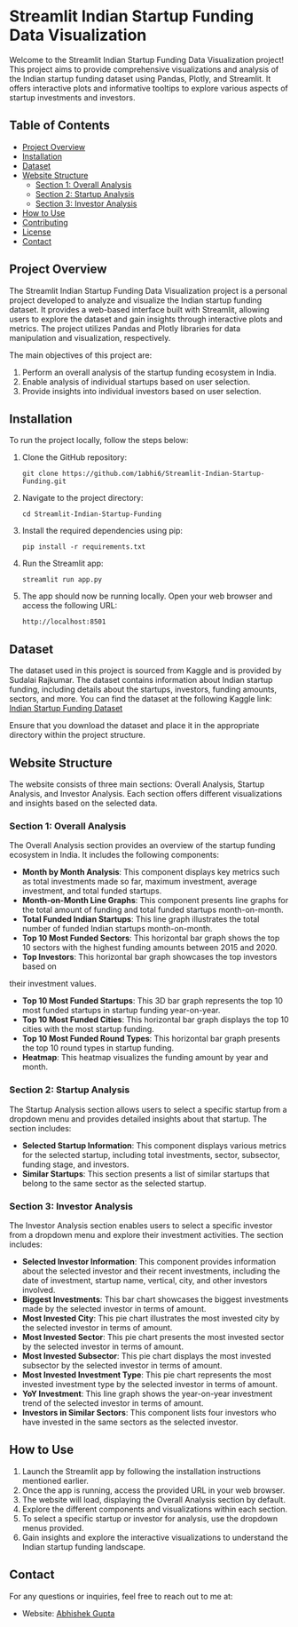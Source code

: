 # Streamlit Indian Startup Funding Data Visualization

Welcome to the Streamlit Indian Startup Funding Data Visualization project! This project aims to provide comprehensive visualizations and analysis of the Indian startup funding dataset using Pandas, Plotly, and Streamlit. It offers interactive plots and informative tooltips to explore various aspects of startup investments and investors.

## Table of Contents

- [Project Overview](#project-overview)
- [Installation](#installation)
- [Dataset](#dataset)
- [Website Structure](#website-structure)
    - [Section 1: Overall Analysis](#section-1-overall-analysis)
    - [Section 2: Startup Analysis](#section-2-startup-analysis)
    - [Section 3: Investor Analysis](#section-3-investor-analysis)
- [How to Use](#how-to-use)
- [Contributing](#contributing)
- [License](#license)
- [Contact](#contact)

## Project Overview

The Streamlit Indian Startup Funding Data Visualization project is a personal project developed to analyze and visualize the Indian startup funding dataset. It provides a web-based interface built with Streamlit, allowing users to explore the dataset and gain insights through interactive plots and metrics. The project utilizes Pandas and Plotly libraries for data manipulation and visualization, respectively.

The main objectives of this project are:

1. Perform an overall analysis of the startup funding ecosystem in India.
2. Enable analysis of individual startups based on user selection.
3. Provide insights into individual investors based on user selection.

## Installation

To run the project locally, follow the steps below:

1. Clone the GitHub repository:

   ```
   git clone https://github.com/1abhi6/Streamlit-Indian-Startup-Funding.git
   ```

2. Navigate to the project directory:

   ```
   cd Streamlit-Indian-Startup-Funding
   ```

3. Install the required dependencies using pip:

   ```
   pip install -r requirements.txt
   ```

4. Run the Streamlit app:

   ```
   streamlit run app.py
   ```

5. The app should now be running locally. Open your web browser and access the following URL:

   ```
   http://localhost:8501
   ```

## Dataset

The dataset used in this project is sourced from Kaggle and is provided by Sudalai Rajkumar. The dataset contains information about Indian startup funding, including details about the startups, investors, funding amounts, sectors, and more. You can find the dataset at the following Kaggle link: [Indian Startup Funding Dataset](https://www.kaggle.com/datasets/sudalairajkumar/indian-startup-funding)

Ensure that you download the dataset and place it in the appropriate directory within the project structure.

## Website Structure

The website consists of three main sections: Overall Analysis, Startup Analysis, and Investor Analysis. Each section offers different visualizations and insights based on the selected data.

### Section 1: Overall Analysis

The Overall Analysis section provides an overview of the startup funding ecosystem in India. It includes the following components:

- **Month by Month Analysis**: This component displays key metrics such as total investments made so far, maximum investment, average investment, and total funded startups.
- **Month-on-Month Line Graphs**: This component presents line graphs for the total amount of funding and total funded startups month-on-month.
- **Total Funded Indian Startups**: This line graph illustrates the total number of funded Indian startups month-on-month.
- **Top 10 Most Funded Sectors**: This horizontal bar graph shows the top 10 sectors with the highest funding amounts between 2015 and 2020.
- **Top Investors**: This horizontal bar graph showcases the top investors based on

 their investment values.
- **Top 10 Most Funded Startups**: This 3D bar graph represents the top 10 most funded startups in startup funding year-on-year.
- **Top 10 Most Funded Cities**: This horizontal bar graph displays the top 10 cities with the most startup funding.
- **Top 10 Most Funded Round Types**: This horizontal bar graph presents the top 10 round types in startup funding.
- **Heatmap**: This heatmap visualizes the funding amount by year and month.

### Section 2: Startup Analysis

The Startup Analysis section allows users to select a specific startup from a dropdown menu and provides detailed insights about that startup. The section includes:

- **Selected Startup Information**: This component displays various metrics for the selected startup, including total investments, sector, subsector, funding stage, and investors.
- **Similar Startups**: This section presents a list of similar startups that belong to the same sector as the selected startup.

### Section 3: Investor Analysis

The Investor Analysis section enables users to select a specific investor from a dropdown menu and explore their investment activities. The section includes:

- **Selected Investor Information**: This component provides information about the selected investor and their recent investments, including the date of investment, startup name, vertical, city, and other investors involved.
- **Biggest Investments**: This bar chart showcases the biggest investments made by the selected investor in terms of amount.
- **Most Invested City**: This pie chart illustrates the most invested city by the selected investor in terms of amount.
- **Most Invested Sector**: This pie chart presents the most invested sector by the selected investor in terms of amount.
- **Most Invested Subsector**: This pie chart displays the most invested subsector by the selected investor in terms of amount.
- **Most Invested Investment Type**: This pie chart represents the most invested investment type by the selected investor in terms of amount.
- **YoY Investment**: This line graph shows the year-on-year investment trend of the selected investor in terms of amount.
- **Investors in Similar Sectors**: This component lists four investors who have invested in the same sectors as the selected investor.

## How to Use

1. Launch the Streamlit app by following the installation instructions mentioned earlier.
2. Once the app is running, access the provided URL in your web browser.
3. The website will load, displaying the Overall Analysis section by default.
4. Explore the different components and visualizations within each section.
5. To select a specific startup or investor for analysis, use the dropdown menus provided.
6. Gain insights and explore the interactive visualizations to understand the Indian startup funding landscape.

## Contact

For any questions or inquiries, feel free to reach out to me at:

- Website: [Abhishek Gupta](https://www.abhi.getifyme.com)
